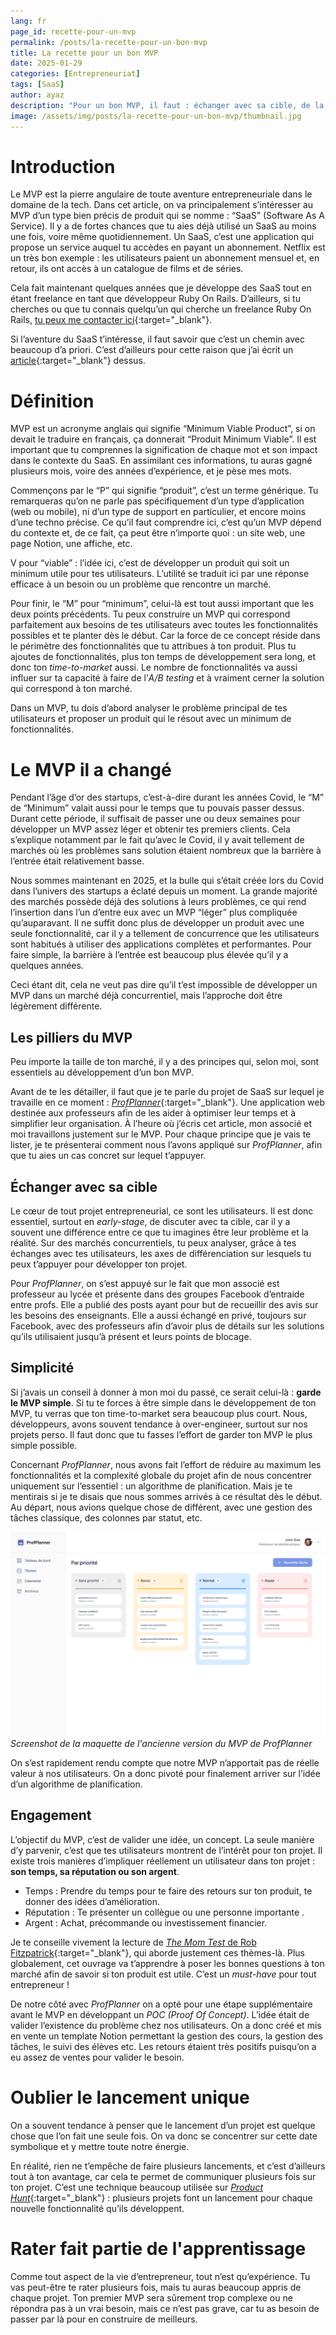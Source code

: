 ```yaml
---
lang: fr
page_id: recette-pour-un-mvp
permalink: /posts/la-recette-pour-un-bon-mvp
title: La recette pour un bon MVP
date: 2025-01-29
categories: [Entrepreneuriat]
tags: [SaaS]
author: ayaz
description: "Pour un bon MVP, il faut : échanger avec sa cible, de la simplicité et de l'engagement de la part de ses utilisateurs. Comment concilier tout ça ? La réponse dans cet article!"
image: /assets/img/posts/la-recette-pour-un-bon-mvp/thumbnail.jpg
---
```


# Introduction
Le MVP est la pierre angulaire de toute aventure entrepreneuriale dans le domaine de la tech. Dans cet article, on va principalement s’intéresser
au MVP d’un type bien précis de produit qui se nomme : “SaaS” (Software As A Service). Il y a de fortes chances que tu aies déjà utilisé un SaaS au
moins une fois, voire même quotidiennement. Un SaaS, c’est une application qui propose un service auquel tu accèdes en payant un abonnement. Netflix
est un très bon exemple : les utilisateurs paient un abonnement mensuel et, en retour, ils ont accès à un catalogue de films et de séries.

Cela fait maintenant quelques années que je développe des SaaS tout en étant freelance en tant que développeur Ruby On Rails.
D’ailleurs, si tu cherches ou que tu connais quelqu’un qui cherche un freelance Ruby On Rails,
[tu peux me contacter ici](/me-contacter){:target="_blank"}.

Si l’aventure du SaaS t’intéresse, il faut savoir que c’est un chemin avec beaucoup d’a priori.
C’est d’ailleurs pour cette raison que j’ai écrit un [article](la-dure-realite-des-saas){:target="_blank"} dessus.

# Définition
MVP est un acronyme anglais qui signifie “Minimum Viable Product”, si on devait le traduire en français, ça donnerait “Produit Minimum Viable”.
Il est important que tu comprennes la signification de chaque mot et son impact dans le contexte du SaaS. En assimilant ces informations,
tu auras gagné plusieurs mois, voire des années d’expérience, et je pèse mes mots.

Commençons par le “P” qui signifie “produit”, c’est un terme générique. Tu remarqueras qu’on ne parle pas spécifiquement d’un type d’application
(web ou mobile), ni d’un type de support en particulier, et encore moins d’une techno précise. Ce qu’il faut comprendre ici, c’est qu’un MVP dépend
du contexte et, de ce fait, ça peut être n’importe quoi : un site web, une page Notion, une affiche, etc.

V pour “viable” : l’idée ici, c’est de développer un produit qui soit un minimum utile pour tes utilisateurs. L’utilité se traduit ici par une
réponse efficace à un besoin ou un problème que rencontre un marché.

Pour finir, le “M” pour “minimum”, celui-là est tout aussi important que les deux points précédents. Tu peux construire un MVP qui correspond
parfaitement aux besoins de tes utilisateurs avec toutes les fonctionnalités possibles et te planter dès le début. Car la force de ce concept
réside dans le périmètre des fonctionnalités que tu attribues à ton produit. Plus tu ajoutes de fonctionnalités, plus ton temps de développement
sera long, et donc ton *time-to-market* aussi. Le nombre de fonctionnalités va aussi influer sur ta capacité à faire de l’*A/B testing* et à vraiment
cerner la solution qui correspond à ton marché.

Dans un MVP, tu dois d’abord analyser le problème principal de tes utilisateurs et proposer un produit qui le résout avec un minimum de
fonctionnalités.

# Le MVP il a changé
Pendant l’âge d’or des startups, c’est-à-dire durant les années Covid, le “M” de “Minimum” valait aussi pour le temps que tu pouvais passer dessus.
Durant cette période, il suffisait de passer une ou deux semaines pour développer un MVP assez léger et obtenir tes premiers clients. Cela s’explique
notamment par le fait qu’avec le Covid, il y avait tellement de marchés où les problèmes sans solution étaient nombreux que la barrière à l’entrée
était relativement basse.

Nous sommes maintenant en 2025, et la bulle qui s’était créée lors du Covid dans l’univers des startups a éclaté depuis un moment. La grande majorité
des marchés possède déjà des solutions à leurs problèmes, ce qui rend l’insertion dans l’un d’entre eux avec un MVP “léger” plus compliquée
qu’auparavant. Il ne suffit donc plus de développer un produit avec une seule fonctionnalité, car il y a tellement de concurrence que les
utilisateurs sont habitués à utiliser des applications complètes et performantes. Pour faire simple, la barrière à l’entrée est beaucoup plus élevée
qu’il y a quelques années.

Ceci étant dit, cela ne veut pas dire qu’il t’est impossible de développer un MVP dans un marché déjà concurrentiel, mais l’approche doit être
légèrement différente.

## Les pilliers du MVP
Peu importe la taille de ton marché, il y a des principes qui, selon moi, sont essentiels au développement d’un bon MVP.

Avant de te les détailler, il faut que je te parle du projet de SaaS sur lequel je travaille en ce moment :
[*ProfPlanner*](https://profplanner.com){:target="_blank"}.
Une application web destinée aux professeurs afin de les aider à optimiser leur temps et à simplifier leur organisation. À l’heure où j’écris cet
article, mon associé et moi travaillons justement sur le MVP. Pour chaque principe que je vais te lister, je te présenterai comment nous l’avons 
appliqué sur *ProfPlanner*, afin que tu aies un cas concret sur lequel t’appuyer.

## Échanger avec sa cible
Le cœur de tout projet entrepreneurial, ce sont les utilisateurs. Il est donc essentiel, surtout en *early-stage*, de discuter avec ta cible,
car il y a souvent une différence entre ce que tu imagines être leur problème et la réalité. Sur des marchés concurrentiels, tu peux analyser, grâce
à tes échanges avec tes utilisateurs, les axes de différenciation sur lesquels tu peux t’appuyer pour développer ton projet.

Pour *ProfPlanner*, on s’est appuyé sur le fait que mon associé est professeur au lycée et présente dans des groupes Facebook d’entraide entre profs.
Elle a publié des posts ayant pour but de recueillir des avis sur les besoins des enseignants. Elle a aussi échangé en privé, toujours sur Facebook,
avec des professeurs afin d’avoir plus de détails sur les solutions qu’ils utilisaient jusqu’à présent et leurs points de blocage.

## Simplicité
Si j’avais un conseil à donner à mon moi du passé, ce serait celui-là : **garde le MVP simple**. Si tu te forces à être simple dans le développement
de ton MVP, tu verras que ton time-to-market sera beaucoup plus court. Nous, développeurs, avons souvent tendance à over-engineer, surtout sur nos
projets perso. Il faut donc que tu fasses l’effort de garder ton MVP le plus simple possible.

Concernant *ProfPlanner*, nous avons fait l’effort de réduire au maximum les fonctionnalités et la complexité globale du projet afin de nous
concentrer uniquement sur l’essentiel : un algorithme de planification. Mais je te mentirais si je te disais que nous sommes arrivés à ce résultat
dès le début. Au départ, nous avions quelque chose de différent, avec une gestion des tâches classique, des colonnes par statut, etc.

![screenshot de la maquette l'ancienne version du MVP de ProfPlanner](/assets/img/posts/la-recette-pour-un-bon-mvp/screenshot-ancien-mvp-profplanner.png)
*Screenshot de la maquette de l'ancienne version du MVP de ProfPlanner*

On s’est rapidement rendu compte que notre MVP n’apportait pas de réelle valeur à nos utilisateurs. On a donc pivoté pour finalement arriver sur
l’idée d’un algorithme de planification.

## Engagement
L’objectif du MVP, c’est de valider une idée, un concept. La seule manière d’y parvenir, c’est que tes utilisateurs montrent de l’intérêt pour ton
projet. Il existe trois manières d’impliquer réellement un utilisateur dans ton projet : **son temps, sa réputation ou son argent**.

- Temps : Prendre du temps pour te faire des retours sur ton produit, te donner des idées d’amélioration.
- Réputation : Te présenter un collègue ou une personne importante .
- Argent : Achat, précommande ou investissement financier.

Je te conseille vivement la lecture de [*The Mom Test* de Rob Fitzpatrick](https://www.momtestbook.com/){:target="_blank"}, qui aborde justement ces thèmes-là. Plus globalement, cet ouvrage
va t’apprendre à poser les bonnes questions à ton marché afin de savoir si ton produit est utile. C’est un *must-have* pour tout entrepreneur !

De notre côté avec *ProfPlanner* on a opté pour une étape supplémentaire avant le MVP en développant un *POC (Proof Of Concept)*. L’idée était de
valider l’existence du problème chez nos utilisateurs. On a donc créé et mis en vente un template Notion permettant la gestion des cours, la gestion
des tâches, le suivi des élèves etc. Les retours étaient très positifs puisqu’on a eu assez de ventes pour valider le besoin.

# Oublier le lancement unique
On a souvent tendance à penser que le lancement d’un projet est quelque chose que l’on fait une seule fois. On va donc se concentrer sur cette date
symbolique et y mettre toute notre énergie.

En réalité, rien ne t’empêche de faire plusieurs lancements, et c’est d’ailleurs tout à ton avantage, car cela te permet de communiquer plusieurs
fois sur ton projet. C’est une technique beaucoup utilisée sur [*Product Hunt*](https://www.producthunt.com/){:target="_blank"} : plusieurs projets font un lancement pour chaque nouvelle 
fonctionnalité qu’ils développent.

# Rater fait partie de l'apprentissage
Comme tout aspect de la vie d’entrepreneur, tout n’est qu’expérience. Tu vas peut-être te rater plusieurs fois, mais tu auras beaucoup appris
de chaque projet. Ton premier MVP sera sûrement trop complexe ou ne répondra pas à un vrai besoin, mais ce n’est pas grave, car tu as besoin de
passer par là pour en construire de meilleurs.
